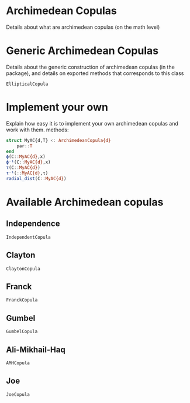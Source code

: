 # Archimedean Copulas

Details about what are archimedean copulas (on the math level)

# Generic Archimedean Copulas

Details about the generic construction of archimedean copulas (in the package), 
and details on exported methods that corresponds to this class 

```@docs
EllipticalCopula
```

# Implement your own 

Explain how easy it is to implement your own archimedean copulas and work with them. methods: 

```julia
struct MyAC{d,T} <: ArchimedeanCopula{d}
    par::T
end
ϕ(C::MyAC{d},x)
ϕ⁻¹(C::MyAC{d},x)
τ(C::MyAC{d})
τ⁻¹(::MyAC{d},τ)
radial_dist(C::MyAC{d})
```

# Available Archimedean copulas

## Independence

```@docs
IndependentCopula
```

## Clayton

```@docs
ClaytonCopula
```

## Franck

```@docs
FranckCopula
```

## Gumbel

```@docs
GumbelCopula
```

## Ali-Mikhail-Haq

```@docs
AMHCopula
```

## Joe

```@docs
JoeCopula
```